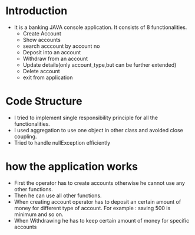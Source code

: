 # Introduction
- It is a banking JAVA console application. It consists of 8 functionalities.
  - Create Account
  - Show accounts
  - search acccount by account no
  - Deposit into an account
  - Withdraw from an account
  - Update details(only account_type,but can be further extended)
  - Delete account
  - exit from application
# Code Structure
- I tried to implement single responsibility principle for all the functionalities.
- I used aggregation to use one object in other class and avoided close coupling.
- Tried to handle nullException efficiently

# how the application works
- First the operator has to create accounts otherwise he cannot use any other functions.
- Then he can use all other functions.
- When creating account operator has to deposit an certain amount of money for different type of account. For example : saving 500 is minimum and so on.
- When Withdrawing he has to keep certain amount of money for specific accounts